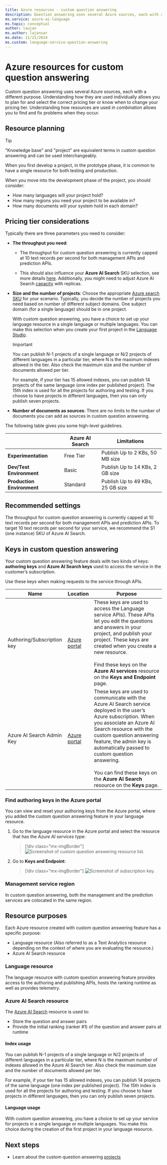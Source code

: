 ```yaml
---
title: Azure resources - custom question answering
description: Question answering uses several Azure sources, each with a different purpose. Understanding how they are used individually allows you to plan for and select the correct pricing tier or know when to change your pricing tier. Understanding how they are used in combination allows you to find and fix problems when they occur.
ms.service: azure-ai-language
ms.topic: conceptual
author: laujan
ms.author: lajanuar
ms.date: 11/21/2024
ms.custom: language-service-question-answering
---
```


# Azure resources for custom question answering

Custom question answering uses several Azure sources, each with a different purpose. Understanding how they are used individually allows you to plan for and select the correct pricing tier or know when to change your pricing tier. Understanding how resources are used _in combination_ allows you to find and fix problems when they occur.

## Resource planning

> [!TIP]
> "Knowledge base" and "project" are equivalent terms in custom question answering and can be used interchangeably.

When you first develop a project, in the prototype phase, it is common to have a single resource for both testing and production.

When you move into the development phase of the project, you should consider:

* How many languages will your project hold?
* How many regions you need your project to be available in?
* How many documents will your system hold in each domain?

## Pricing tier considerations

Typically there are three parameters you need to consider:

* **The throughput you need**:

    * The throughput for custom question answering is currently capped at 10 text records per second for both management APIs and prediction APIs.

    * This should also influence your **Azure AI Search** SKU selection, see more details [here](/azure/search/search-sku-tier). Additionally, you might need to adjust Azure AI Search [capacity](/azure/search/search-capacity-planning) with replicas.

* **Size and the number of projects**: Choose the appropriate [Azure search SKU](https://azure.microsoft.com/pricing/details/search/) for your scenario. Typically, you decide the number of projects you need based on number of different subject domains. One subject domain (for a single language) should be in one project.

    With custom question answering, you have a choice to set up your language resource in a single language or multiple languages. You can make this selection when you create your first project in the [Language Studio](https://language.azure.com/).

    > [!IMPORTANT]
    > You can publish N-1 projects of a single language or N/2 projects of different languages in a particular tier, where N is the maximum indexes allowed in the tier. Also check the maximum size and the number of documents allowed per tier.

    For example, if your tier has 15 allowed indexes, you can publish 14 projects of the same language (one index per published project). The 15th index is used for all the projects for authoring and testing. If you choose to have projects in different languages, then you can only publish seven projects.

* **Number of documents as sources**: There are no limits to the number of documents you can add as sources in custom question answering.

The following table gives you some high-level guidelines.

|                            |Azure AI Search | Limitations                      |
| -------------------------- |------------ | -------------------------------- |
| **Experimentation**        |Free Tier    | Publish Up to 2 KBs, 50 MB size  |
| **Dev/Test Environment**   |Basic        | Publish Up to 14 KBs, 2 GB size    |
| **Production Environment** |Standard     | Publish Up to 49 KBs, 25 GB size |

## Recommended settings


The throughput for custom question answering is currently capped at 10 text records per second for both management APIs and prediction APIs. To target 10 text records per second for your service, we recommend the S1 (one instance) SKU of Azure AI Search.


## Keys in custom question answering

Your custom question answering feature deals with two kinds of keys: **authoring keys** and **Azure AI Search keys** used to access the service in the customer’s subscription.

Use these keys when making requests to the service through APIs.

|Name|Location|Purpose|
|--|--|--|
|Authoring/Subscription key|[Azure portal](https://azure.microsoft.com/free/cognitive-services/)|These keys are used to access the Language service APIs). These APIs let you edit the questions and answers in your project, and publish your project. These keys are created when you create a new resource.<br><br>Find these keys on the **Azure AI services** resource on the **Keys and Endpoint** page.|
|Azure AI Search Admin Key|[Azure portal](/azure/search/search-security-api-keys)|These keys are used to communicate with the Azure AI Search service deployed in the user’s Azure subscription. When you associate an Azure AI Search resource with the custom question answering feature, the admin key is automatically passed to custom question answering. <br><br>You can find these keys on the **Azure AI Search** resource on the **Keys** page.|

### Find authoring keys in the Azure portal

You can view and reset your authoring keys from the Azure portal, where you added the custom question answering feature in your language resource.

1. Go to the language resource in the Azure portal and select the resource that has the *Azure AI services* type:

    > [!div class="mx-imgBorder"]
    > ![Screenshot of custom question answering resource list.](../../../qnamaker/media/qnamaker-how-to-setup-service/resources-created-question-answering.png)

2. Go to **Keys and Endpoint**:

    > [!div class="mx-imgBorder"]
    > ![Screenshot of subscription key.](../../../qnamaker/media/qnamaker-how-to-key-management/custom-qna-keys-and-endpoint.png)

### Management service region

In custom question answering, both the management and the prediction services are colocated in the same region.

## Resource purposes

Each Azure resource created with custom question answering feature has a specific purpose:

* Language resource (Also referred to as a Text Analytics resource depending on the context of where you are evaluating the resource.)
* Azure AI Search resource

### Language resource

The language resource with custom question answering feature provides access to the authoring and publishing APIs, hosts the ranking runtime as well as provides telemetry.

### Azure AI Search resource

The [Azure AI Search](/azure/search/) resource is used to:

* Store the question and answer pairs
* Provide the initial ranking (ranker #1) of the question and answer pairs at runtime

#### Index usage

You can publish N-1 projects of a single language or N/2 projects of different languages in a particular tier, where N is the maximum number of indexes allowed in the Azure AI Search tier. Also check the maximum size and the number of documents allowed per tier.

For example, if your tier has 15 allowed indexes, you can publish 14 projects of the same language (one index per published project). The 15th index is used for all the projects for authoring and testing. If you choose to have projects in different languages, then you can only publish seven projects.

#### Language usage

With custom question answering, you have a choice to set up your service for projects in a single language or multiple languages. You make this choice during the creation of the first project in your language resource.

## Next steps

* Learn about the custom question answering [projects](../How-To/manage-knowledge-base.md)
